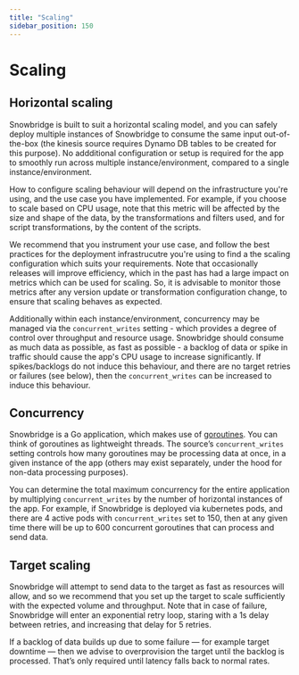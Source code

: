 ```yaml
---
title: "Scaling"
sidebar_position: 150
---
```


# Scaling

## Horizontal scaling

Snowbridge is built to suit a horizontal scaling model, and you can safely deploy multiple instances of Snowbridge to consume the same input out-of-the-box (the kinesis source requires Dynamo DB tables to be created for this purpose). No addditional configuration or setup is required for the app to smoothly run across multiple instance/environment, compared to a single instance/environment.

How to configure scaling behaviour will depend on the infrastructure you're using, and the use case you have implemented. For example, if you choose to scale based on CPU usage, note that this metric will be affected by the size and shape of the data, by the transformations and filters used, and for script transformations, by the content of the scripts.

We recommend that you instrument your use case, and follow the best practices for the deployment infrastrucutre you're using to find a the scaling configuration which suits your requirements. Note that occasionally releases will improve efficiency, which in the past has had a large impact on metrics which can be used for scaling. So, it is advisable to monitor those metrics after any version update or transformation configuration change, to ensure that scaling behaves as expected.

Additionally within each instance/environment, concurrency may be managed via the `concurrent_writes` setting - which provides a degree of control over throughput and resource usage. Snowbridge should consume as much data as possible, as fast as possible - a backlog of data or spike in traffic should cause the app's CPU usage to increase significantly. If spikes/backlogs do not induce this behaviour, and there are no target retries or failures (see below), then the `concurrent_writes` can be increased to induce this behaviour.

## Concurrency

Snowbridge is a Go application, which makes use of [goroutines](https://golangdocs.com/goroutines-in-golang). You can think of goroutines as lightweight threads. The source’s `concurrent_writes` setting controls how many goroutines may be processing data at once, in a given instance of the app (others may exist separately, under the hood for non-data processing purposes).

You can determine the total maximum concurrency for the entire application by multiplying `concurrent_writes` by the number of horizontal instances of the app. For example, if Snowbridge is deployed via kubernetes pods, and there are 4 active pods with `concurrent_writes` set to 150, then at any given time there will be up to 600 concurrent goroutines that can process and send data.

## Target scaling

Snowbridge will attempt to send data to the target as fast as resources will allow, and so we recommend that you set up the target to scale sufficiently with the expected volume and throughput. Note that in case of failure, Snowbridge will enter an exponential retry loop, staring with a 1s delay between retries, and increasing that delay for 5 retries.

If a backlog of data builds up due to some failure — for example target downtime — then we advise to overprovision the target until the backlog is processed. That’s only required until latency falls back to normal rates.

